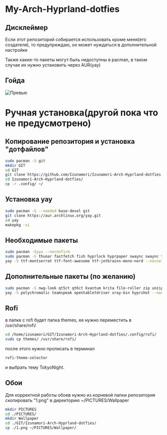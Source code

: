 # My-Arch-Hyprland-dotfies

## Дисклеймер
Если этот репозиторий собирается использовать кроме меня(его создателя), то предупреждаю, он может нуждаться в дополнительной настройке

Также какие-то пакеты могут быть недоступны в pacman, в таком случае их нужно установить через AUR(yay)

## Гойда
![Превью](https://i.ibb.co/2bsyw7N/image.png)

# Ручная установка(другой пока что не предусмотрено)

## Копирование репозитория и установка "дотфайлов"

```bash
sudo pacman -S git
mkdir GIT
cd GIT
git clone https://github.com/Izunamori/Izunamori-Arch-Hyprland-dotfies.git
cd Izunamori-Arch-Hyprland-dotfies/
cp -r .config/ ~/
```

## Установка yay
```bash
sudo pacman -S --needed base-devel git
git clone https://aur.archlinux.org/yay.git
cd yay
makepkg -si
```

## Необходимые пакеты

```bash
sudo pacman -Syyu --nocnofirm
sudo pacman -S thunar fastfetch fish hyprlock hyprpaper swaync swaync ttf-jetbrains-mono gthumb rofi pavucontrol wl-clipboard wl-clip-persist cliphist waybar --nocnofirm
yay -S ttf-montserrat ttf-font-awesome ttf-jetbrains-mono-nerd --nocnofirm
```

## Дополнительные пакеты (по желанию)
```bash
sudo pacman -S nwg-look qt5ct qt6ct kvantum krita file-roller zip unzip btop flatpak obs-studio jp2a discord --nocnofirm
yay -S polychromatic teamspeak opentabletdriver xray-bin hyprshot --nocnofirm
```
## Rofi 
в папке с rofi будет папка themes, ее нужно переместить в /usr/share/rofi/
```bash
cd /home/izunamori/GIT/Izunamori-Arch-Hyprland-dotfies/.config/rofi/
sudo cp themes/ /usr/share/rofi/
```

после этого нужно прописать в терминал
```bash
rofi-theme-selector
```
и выбрать тему TokyoNight.

## Обои
Для корректной работы обоев нужно из корневой папки репозитория скопировать "1.png" в директорию ~/PICTURES/Wallpaper
```bash
mkdir PICTURES
cd ./PICTURES/
mkdir Wallpaper
cd ./GIT/Izunamori-Arch-Hyprland-dotfies/
cp ./1.png ~/PICTURES/Wallpaper/
```
